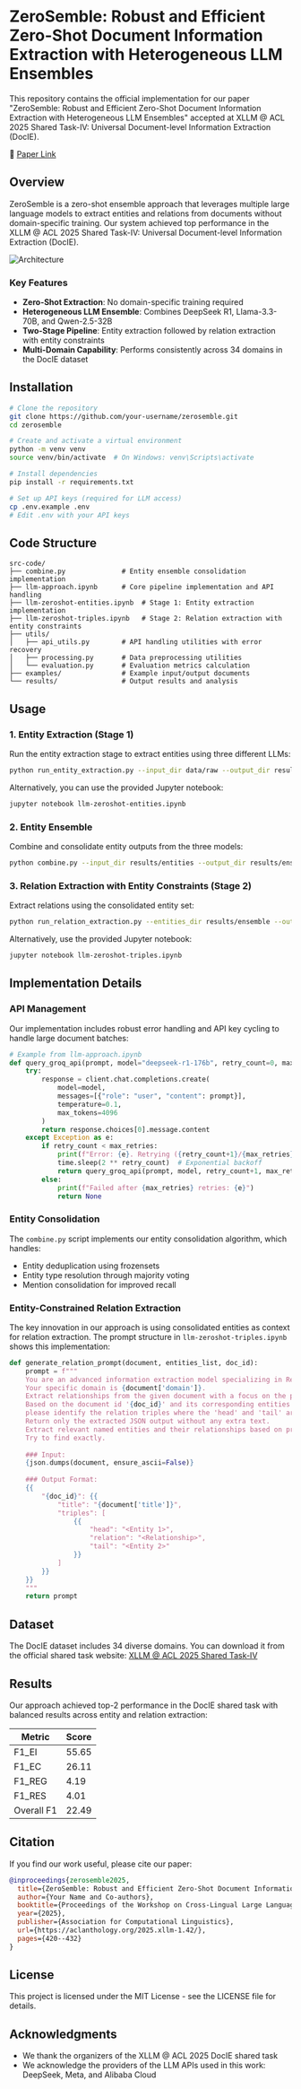 # ZeroSemble: Robust and Efficient Zero-Shot Document Information Extraction with Heterogeneous LLM Ensembles

This repository contains the official implementation for our paper "ZeroSemble: Robust and Efficient Zero-Shot Document Information Extraction with Heterogeneous LLM Ensembles" accepted at XLLM @ ACL 2025 Shared Task-IV: Universal Document-level Information Extraction (DocIE).

📄 [Paper Link](https://aclanthology.org/2025.xllm-1.42/)

## Overview

ZeroSemble is a zero-shot ensemble approach that leverages multiple large language models to extract entities and relations from documents without domain-specific training. Our system achieved top performance in the XLLM @ ACL 2025 Shared Task-IV: Universal Document-level Information Extraction (DocIE).

![Architecture](../my-paper/latex/pic/xllm.jpg)

### Key Features

- **Zero-Shot Extraction**: No domain-specific training required
- **Heterogeneous LLM Ensemble**: Combines DeepSeek R1, Llama-3.3-70B, and Qwen-2.5-32B
- **Two-Stage Pipeline**: Entity extraction followed by relation extraction with entity constraints
- **Multi-Domain Capability**: Performs consistently across 34 domains in the DocIE dataset

## Installation

```bash
# Clone the repository
git clone https://github.com/your-username/zerosemble.git
cd zerosemble

# Create and activate a virtual environment
python -m venv venv
source venv/bin/activate  # On Windows: venv\Scripts\activate

# Install dependencies
pip install -r requirements.txt

# Set up API keys (required for LLM access)
cp .env.example .env
# Edit .env with your API keys
```

## Code Structure

```
src-code/
├── combine.py              # Entity ensemble consolidation implementation
├── llm-approach.ipynb      # Core pipeline implementation and API handling
├── llm-zeroshot-entities.ipynb  # Stage 1: Entity extraction implementation
├── llm-zeroshot-triples.ipynb   # Stage 2: Relation extraction with entity constraints
├── utils/
│   ├── api_utils.py        # API handling utilities with error recovery
│   ├── processing.py       # Data preprocessing utilities
│   └── evaluation.py       # Evaluation metrics calculation
├── examples/               # Example input/output documents
└── results/                # Output results and analysis
```

## Usage

### 1. Entity Extraction (Stage 1)

Run the entity extraction stage to extract entities using three different LLMs:

```bash
python run_entity_extraction.py --input_dir data/raw --output_dir results/entities
```

Alternatively, you can use the provided Jupyter notebook:

```bash
jupyter notebook llm-zeroshot-entities.ipynb
```

### 2. Entity Ensemble

Combine and consolidate entity outputs from the three models:

```bash
python combine.py --input_dir results/entities --output_dir results/ensemble
```

### 3. Relation Extraction with Entity Constraints (Stage 2)

Extract relations using the consolidated entity set:

```bash
python run_relation_extraction.py --entities_dir results/ensemble --output_dir results/final
```

Alternatively, use the provided Jupyter notebook:

```bash
jupyter notebook llm-zeroshot-triples.ipynb
```

## Implementation Details

### API Management

Our implementation includes robust error handling and API key cycling to handle large document batches:

```python
# Example from llm-approach.ipynb
def query_groq_api(prompt, model="deepseek-r1-176b", retry_count=0, max_retries=5):
    try:
        response = client.chat.completions.create(
            model=model,
            messages=[{"role": "user", "content": prompt}],
            temperature=0.1,
            max_tokens=4096
        )
        return response.choices[0].message.content
    except Exception as e:
        if retry_count < max_retries:
            print(f"Error: {e}. Retrying ({retry_count+1}/{max_retries})...")
            time.sleep(2 ** retry_count)  # Exponential backoff
            return query_groq_api(prompt, model, retry_count+1, max_retries)
        else:
            print(f"Failed after {max_retries} retries: {e}")
            return None
```

### Entity Consolidation

The `combine.py` script implements our entity consolidation algorithm, which handles:

- Entity deduplication using frozensets
- Entity type resolution through majority voting
- Mention consolidation for improved recall

### Entity-Constrained Relation Extraction

The key innovation in our approach is using consolidated entities as context for relation extraction. The prompt structure in `llm-zeroshot-triples.ipynb` shows this implementation:

```python
def generate_relation_prompt(document, entities_list, doc_id):
    prompt = f"""
    You are an advanced information extraction model specializing in Relation Extraction (RE). 
    Your specific domain is {document['domain']}.
    Extract relationships from the given document with a focus on the provided entities. 
    Based on the document id '{doc_id}' and its corresponding entities {entities_list}, 
    please identify the relation triples where the 'head' and 'tail' are among these entities.
    Return only the extracted JSON output without any extra text.
    Extract relevant named entities and their relationships based on predefined RE labels.
    Try to find exactly.
    
    ### Input:
    {json.dumps(document, ensure_ascii=False)}
    
    ### Output Format:
    {{
        "{doc_id}": {{
            "title": "{document['title']}",
            "triples": [
                {{
                    "head": "<Entity 1>",
                    "relation": "<Relationship>",
                    "tail": "<Entity 2>"
                }}
            ]
        }}
    }}
    """
    return prompt
```

## Dataset

The DocIE dataset includes 34 diverse domains. You can download it from the official shared task website:
[XLLM @ ACL 2025 Shared Task-IV](https://xllm-docie-2025.github.io/datasets/)

## Results

Our approach achieved top-2 performance in the DocIE shared task with balanced results across entity and relation extraction:

| Metric     | Score |
|------------|-------|
| F1_EI      | 55.65 |
| F1_EC      | 26.11 |
| F1_REG     | 4.19  |
| F1_RES     | 4.01  |
| Overall F1 | 22.49 |
## Citation

If you find our work useful, please cite our paper:

```bibtex
@inproceedings{zerosemble2025,
  title={ZeroSemble: Robust and Efficient Zero-Shot Document Information Extraction with Heterogeneous LLM Ensembles},
  author={Your Name and Co-authors},
  booktitle={Proceedings of the Workshop on Cross-Lingual Large Language Models (XLLM) @ ACL 2025},
  year={2025},
  publisher={Association for Computational Linguistics},
  url={https://aclanthology.org/2025.xllm-1.42/},
  pages={420--432}
}
```

## License

This project is licensed under the MIT License - see the LICENSE file for details.

## Acknowledgments

- We thank the organizers of the XLLM @ ACL 2025 DocIE shared task
- We acknowledge the providers of the LLM APIs used in this work: DeepSeek, Meta, and Alibaba Cloud
